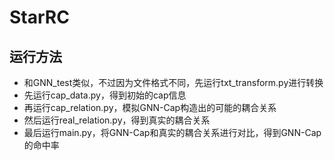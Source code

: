 # StarRC

## 运行方法
* 和GNN_test类似，不过因为文件格式不同，先运行txt_transform.py进行转换
* 先运行cap_data.py，得到初始的cap信息
* 再运行cap_relation.py，模拟GNN-Cap构造出的可能的耦合关系
* 然后运行real_relation.py，得到真实的耦合关系
* 最后运行main.py，将GNN-Cap和真实的耦合关系进行对比，得到GNN-Cap的命中率
